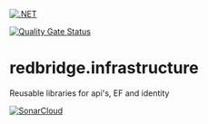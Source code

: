 [![.NET](https://github.com/redbridge-uk/Infrastructure/actions/workflows/dotnet.yml/badge.svg?branch=master)](https://github.com/redbridge-uk/Infrastructure/actions/workflows/dotnet.yml)

[![Quality Gate Status](https://sonarcloud.io/api/project_badges/measure?project=infrastructure&metric=alert_status)](https://sonarcloud.io/dashboard?id=infrastructure)

# redbridge.infrastructure
Reusable libraries for api's, EF and identity

[![SonarCloud](https://sonarcloud.io/images/project_badges/sonarcloud-white.svg)](https://sonarcloud.io/dashboard?id=infrastructure)
